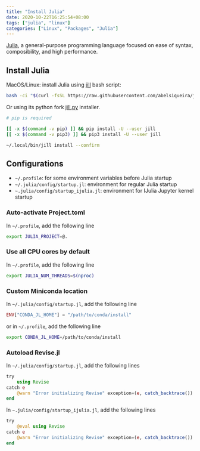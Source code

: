 ```yaml
---
title: "Install Julia"
date: 2020-10-22T16:25:54+08:00
tags: ["julia", "linux"]
categories: ["Linux", "Packages", "Julia"]
---
```


[Julia](https://julialang.org/), a general-purpose programming language focused on ease of syntax, composibility, and high performance.

<!--more-->

## Install Julia

MacOS/Linux: install Julia using [jill](https://github.com/abelsiqueira/jill) bash script:

```bash
bash -ci "$(curl -fsSL https://raw.githubusercontent.com/abelsiqueira/jill/master/jill.sh)"
```

Or using its python fork [jill.py](https://github.com/johnnychen94/jill.py) installer.

```bash
# pip is required

[[ -x $(command -v pip) ]] && pip install -U --user jill
[[ -x $(command -v pip3) ]] && pip3 install -U --user jill

~/.local/bin/jill install --confirm
```

## Configurations

- `~/.profile`: for some environment variables before Julia startup
- `~/.julia/config/startup.jl`: environment for regular Julia startup
- `~.julia/config/startup_ijulia.jl`: environment for IJulia Jupyter kernel startup

### Auto-activate Project.toml

In `~/.profile`, add the following line

```bash
export JULIA_PROJECT=@.
```

### Use all CPU cores by default

In `~/.profile`, add the following line

```bash
export JULIA_NUM_THREADS=$(nproc)
```

### Custom Miniconda location

In `~/.julia/config/startup.jl`, add the following line

```julia
ENV["CONDA_JL_HOME"] = "/path/to/conda/install"
```

or in `~/.profile`, add the following line

```bash
export CONDA_JL_HOME=/path/to/conda/install
```

### Autoload Revise.jl

In `~/.julia/config/startup.jl`, add the following lines

```julia
try
    using Revise
catch e
    @warn "Error initializing Revise" exception=(e, catch_backtrace())
end

```

In `~.julia/config/startup_ijulia.jl`, add the following lines

```julia
try
    @eval using Revise
catch e
    @warn "Error initializing Revise" exception=(e, catch_backtrace())
end
```